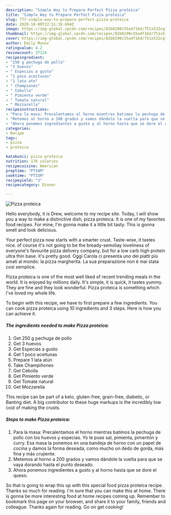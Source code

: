 ```yaml
---
description: "Simple Way to Prepare Perfect Pizza proteica"
title: "Simple Way to Prepare Perfect Pizza proteica"
slug: 777-simple-way-to-prepare-perfect-pizza-proteica
date: 2020-10-09T22:51:39.694Z
image: https://img-global.cpcdn.com/recipes/82b8290c55a4f16d/751x532cq70/pizza-proteica-foto-principal.jpg
thumbnail: https://img-global.cpcdn.com/recipes/82b8290c55a4f16d/751x532cq70/pizza-proteica-foto-principal.jpg
cover: https://img-global.cpcdn.com/recipes/82b8290c55a4f16d/751x532cq70/pizza-proteica-foto-principal.jpg
author: Emily Munoz
ratingvalue: 4.2
reviewcount: 37124
recipeingredient:
- "250 g pechuga de pollo"
- "3 huevos"
- " Especias a gusto"
- "1 poco aceitunas"
- "1 lata atn"
- " Championes"
- " Cebolla"
- " Pimiento verde"
- " Tomate natural"
- " Mozzarella"
recipeinstructions:
- "Para la masa: Precalentamos el horno mientras batimos la pechuga de pollo con los huevos y especias. Yo le puse sal, pimienta, pimentón y curry. Esa masa la ponemos en una bandeja de horno con un papel de cocina y damos la forma deseada, como mucho un dedo de gorda, más fina y más crujiente."
- "Metemos al horno a 200 grados y vamos dándole la vuelta para que se vaya dorando hasta el punto deseado."
- "Ahora ponemos ingredientes a gusto y al horno hasta que se dore el queso."
categories:
- Recipe
tags:
- pizza
- proteica

katakunci: pizza proteica 
nutrition: 176 calories
recipecuisine: American
preptime: "PT34M"
cooktime: "PT33M"
recipeyield: "3"
recipecategory: Dinner

---
```



![Pizza proteica](https://img-global.cpcdn.com/recipes/82b8290c55a4f16d/751x532cq70/pizza-proteica-foto-principal.jpg)

Hello everybody, it is Drew, welcome to my recipe site. Today, I will show you a way to make a distinctive dish, pizza proteica. It is one of my favorites food recipes. For mine, I'm gonna make it a little bit tasty. This is gonna smell and look delicious.

Your perfect pizza now starts with a smarter crust. Taste-wise, it tastes nice. of course it&#39;s not going to be the bready-semoliay loveliness of everyone&#39;s favourite pizza delivery company, but for a low carb high protein ultra thin base. it&#39;s pretty good. Oggi Carola ci presenta uno dei piatti più amati al mondo: la pizza margherita. La sua preparazione non è mai stata così semplice.

Pizza proteica is one of the most well liked of recent trending meals in the world. It is enjoyed by millions daily. It's simple, it is quick, it tastes yummy. They are fine and they look wonderful. Pizza proteica is something which I've loved my whole life.


To begin with this recipe, we have to first prepare a few ingredients. You can cook pizza proteica using 10 ingredients and 3 steps. Here is how you can achieve it.

<!--inarticleads1-->

##### The ingredients needed to make Pizza proteica:

1. Get 250 g pechuga de pollo
1. Get 3 huevos
1. Get  Especias a gusto
1. Get 1 poco aceitunas
1. Prepare 1 lata atún
1. Take  Champiñones
1. Get  Cebolla
1. Get  Pimiento verde
1. Get  Tomate natural
1. Get  Mozzarella


This recipe can be part of a keto, gluten-free, grain-free, diabetic, or Banting diet. A big contributor to these huge markups is the incredibly low cost of making the crusts. 

<!--inarticleads2-->

##### Steps to make Pizza proteica:

1. Para la masa: Precalentamos el horno mientras batimos la pechuga de pollo con los huevos y especias. Yo le puse sal, pimienta, pimentón y curry. Esa masa la ponemos en una bandeja de horno con un papel de cocina y damos la forma deseada, como mucho un dedo de gorda, más fina y más crujiente.
1. Metemos al horno a 200 grados y vamos dándole la vuelta para que se vaya dorando hasta el punto deseado.
1. Ahora ponemos ingredientes a gusto y al horno hasta que se dore el queso.




So that is going to wrap this up with this special food pizza proteica recipe. Thanks so much for reading. I'm sure that you can make this at home. There is gonna be more interesting food at home recipes coming up. Remember to bookmark this page on your browser, and share it to your family, friends and colleague. Thanks again for reading. Go on get cooking!
